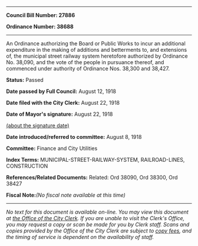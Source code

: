 

********

**Council Bill Number: 27886**
   
**Ordinance Number: 38688**
********

 An Ordinance authorizing the Board or Public Works to incur an additional expenditure in the making of additions and betterments to, and extensions of, the municipal street railway system heretofore authorized by Ordinance No. 38,090, and the vote of the people in pursuance thereof, and commenced under authority of Ordinance Nos. 38,300 and 38,427.

**Status:** Passed
   
**Date passed by Full Council:** August 12, 1918
   
**Date filed with the City Clerk:** August 22, 1918
   
**Date of Mayor's signature:** August 22, 1918
   
[(about the signature date)](/~public/approvaldate.htm)
   
   
   
**Date introduced/referred to committee:** August 8, 1918
   
**Committee:** Finance and City Utilities
   
   
**Index Terms:** MUNICIPAL-STREET-RAILWAY-SYSTEM, RAILROAD-LINES, CONSTRUCTION

**References/Related Documents:** Related: Ord 38090, Ord 38300, Ord 38427

**Fiscal Note:**_(No fiscal note available at this time)_
********

_No text for this document is available on-line. You may view this document at [the Office of the City Clerk](http://www.seattle.gov/leg/clerk/contactUs.htm). If you are unable to visit the Clerk's Office, you may request a copy or scan be made for you by Clerk staff. Scans and copies provided by the Office of the City Clerk are subject to [copy fees](http://clerk.seattle.gov/~public/clerkfees.htm), and the timing of service is dependent on the availability of staff._

